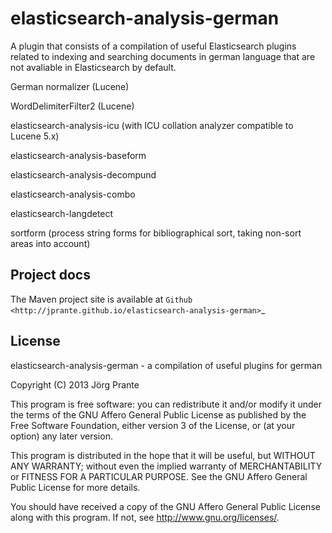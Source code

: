 elasticsearch-analysis-german
=============================

A plugin that consists of a compilation of useful Elasticsearch plugins related to indexing and searching documents in german language that are not avaliable in Elasticsearch by default.

German normalizer (Lucene)

WordDelimiterFilter2 (Lucene)

elasticsearch-analysis-icu (with ICU collation analyzer compatible to Lucene 5.x)

elasticsearch-analysis-baseform

elasticsearch-analysis-decompund

elasticsearch-analysis-combo

elasticsearch-langdetect

sortform (process string forms for bibliographical sort, taking non-sort areas into account)

Project docs
------------

The Maven project site is available at `Github <http://jprante.github.io/elasticsearch-analysis-german>`_

License
-------

elasticsearch-analysis-german - a compilation of useful plugins for german

Copyright (C) 2013 Jörg Prante

This program is free software: you can redistribute it and/or modify
it under the terms of the GNU Affero General Public License as published by
the Free Software Foundation, either version 3 of the License, or
(at your option) any later version.

This program is distributed in the hope that it will be useful,
but WITHOUT ANY WARRANTY; without even the implied warranty of
MERCHANTABILITY or FITNESS FOR A PARTICULAR PURPOSE.  See the
GNU Affero General Public License for more details.

You should have received a copy of the GNU Affero General Public License
along with this program.  If not, see <http://www.gnu.org/licenses/>.